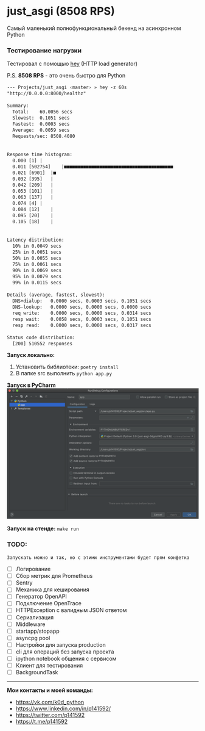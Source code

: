 # just_asgi (8508 RPS)

Самый маленький полнофункциональный бекенд на асинхронном Python

### Тестирование нагрузки

Тестировал с помощью [hey](https://github.com/rakyll/hey) (HTTP load generator)

P.S. **8508 RPS** - это очень быстро для Python
```
--- Projects/just_asgi ‹master› » hey -z 60s "http://0.0.0.0:8000/healthz"

Summary:
  Total:	60.0056 secs
  Slowest:	0.1051 secs
  Fastest:	0.0003 secs
  Average:	0.0059 secs
  Requests/sec:	8508.4080


Response time histogram:
  0.000 [1]	|
  0.011 [502754]	|■■■■■■■■■■■■■■■■■■■■■■■■■■■■■■■■■■■■■■■■
  0.021 [6901]	|■
  0.032 [395]	|
  0.042 [209]	|
  0.053 [101]	|
  0.063 [137]	|
  0.074 [4]	|
  0.084 [12]	|
  0.095 [20]	|
  0.105 [18]	|


Latency distribution:
  10% in 0.0049 secs
  25% in 0.0051 secs
  50% in 0.0055 secs
  75% in 0.0061 secs
  90% in 0.0069 secs
  95% in 0.0079 secs
  99% in 0.0115 secs

Details (average, fastest, slowest):
  DNS+dialup:	0.0000 secs, 0.0003 secs, 0.1051 secs
  DNS-lookup:	0.0000 secs, 0.0000 secs, 0.0000 secs
  req write:	0.0000 secs, 0.0000 secs, 0.0314 secs
  resp wait:	0.0058 secs, 0.0003 secs, 0.1051 secs
  resp read:	0.0000 secs, 0.0000 secs, 0.0317 secs

Status code distribution:
  [200]	510552 responses
```

**Запуск локально:**
1. Установить библиотеки: `poetry install`
2. В папке src выполнить `python app.py`

**Запуск в PyCharm**
![](docs/pycharm.png)

**Запуск на стенде:** `make run`


### TODO:
```
Запускать можно и так, но с этими инструментами будет прям конфетка
```
- [ ] Логирование
- [ ] Сбор метрик для Prometheus
- [ ] Sentry
- [ ] Механика для кеширования
- [ ] Генератор OpenAPI
- [ ] Подключение OpenTrace
- [ ] HTTPException с валидным JSON ответом
- [ ] Сериализация
- [ ] Middleware
- [ ] startapp/stopapp
- [ ] asyncpg pool
- [ ] Настройки для запуска production
- [ ] cli для операций без запуска проекта
- [ ] ipython notebook общения с сервисом 
- [ ] Клиент для тестирования
- [ ] BackgroundTask

---
**Мои контакты и моей команды:**
- https://vk.com/k0d_python
- https://www.linkedin.com/in/p141592/
- https://twitter.com/p141592
- https://t.me/p141592